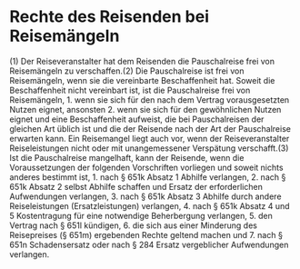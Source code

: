 # Rechte des Reisenden bei Reisemängeln

(1) Der Reiseveranstalter hat dem Reisenden die Pauschalreise frei von Reisemängeln zu verschaffen.(2) Die Pauschalreise ist frei von Reisemängeln, wenn sie die vereinbarte Beschaffenheit hat. Soweit die Beschaffenheit nicht vereinbart ist, ist die Pauschalreise frei von Reisemängeln,  1.
 wenn sie sich für den nach dem Vertrag vorausgesetzten Nutzen eignet, ansonsten
 2.
 wenn sie sich für den gewöhnlichen Nutzen eignet und eine Beschaffenheit aufweist, die bei Pauschalreisen der gleichen Art üblich ist und die der Reisende nach der Art der Pauschalreise erwarten kann.
Ein Reisemangel liegt auch vor, wenn der Reiseveranstalter Reiseleistungen nicht oder mit unangemessener Verspätung verschafft.(3) Ist die Pauschalreise mangelhaft, kann der Reisende, wenn die Voraussetzungen der folgenden Vorschriften vorliegen und soweit nichts anderes bestimmt ist,  1.
 nach § 651k Absatz 1 Abhilfe verlangen,
 2.
 nach § 651k Absatz 2 selbst Abhilfe schaffen und Ersatz der erforderlichen Aufwendungen verlangen,
 3.
 nach § 651k Absatz 3 Abhilfe durch andere Reiseleistungen (Ersatzleistungen) verlangen,
 4.
 nach § 651k Absatz 4 und 5 Kostentragung für eine notwendige Beherbergung verlangen,
 5.
 den Vertrag nach § 651l kündigen,
 6.
 die sich aus einer Minderung des Reisepreises (§ 651m) ergebenden Rechte geltend machen und
 7.
 nach § 651n Schadensersatz oder nach § 284 Ersatz vergeblicher Aufwendungen verlangen.
 

